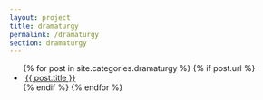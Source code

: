 ```yaml
---
layout: project
title: dramaturgy
permalink: /dramaturgy
section: dramaturgy
---
```

<ul>
  {% for post in site.categories.dramaturgy %}
    {% if post.url %}
        <li>
         <img src="{{- post.image | relative_url -}}" alt="" class="post-featured-images">
        <a href="{{ post.url }}">{{ post.title }}</a>
        </li>
    {% endif %}
  {% endfor %}
</ul>
